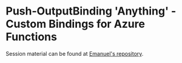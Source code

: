 # Push-OutputBinding 'Anything' - Custom Bindings for Azure Functions

Session material can be found at [Emanuel's repository](https://github.com/PalmEmanuel/PSConfEU/tree/main/2022/PSGallery).
